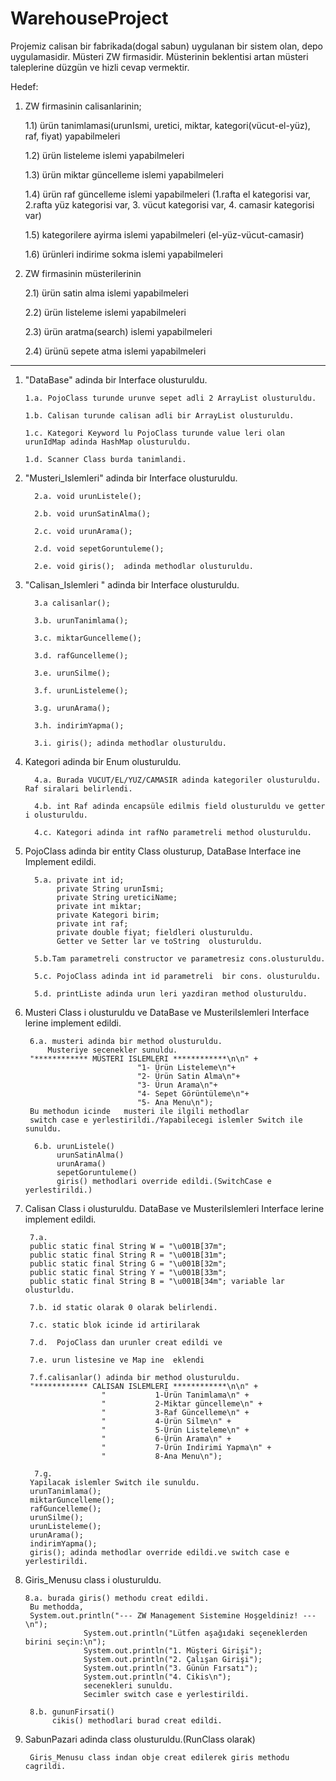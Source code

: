 # WarehouseProject


Projemiz calisan bir fabrikada(dogal sabun) uygulanan bir sistem olan, depo uygulamasidir. Müsteri ZW firmasidir. Müsterinin beklentisi artan müsteri taleplerine düzgün ve hizli cevap vermektir.

Hedef:

1) ZW firmasinin calisanlarinin;

    1.1) ürün tanimlamasi(urunIsmi, uretici, miktar, kategori(vücut-el-yüz), raf, fiyat) yapabilmeleri
    
    1.2) ürün listeleme islemi yapabilmeleri
    
    1.3) ürün miktar güncelleme islemi yapabilmeleri
    
    1.4) ürün raf güncelleme islemi yapabilmeleri (1.rafta el kategorisi var, 2.rafta yüz kategorisi var, 3. vücut kategorisi var, 4. camasir kategorisi var)
    
    1.5) kategorilere ayirma islemi yapabilmeleri (el-yüz-vücut-camasir)
    
    1.6) ürünleri indirime sokma islemi yapabilmeleri
  

2) ZW firmasinin müsterilerinin 

    2.1) ürün satin alma islemi yapabilmeleri
    
    2.2) ürün listeleme islemi yapabilmeleri
    
    2.3) ürün aratma(search) islemi yapabilmeleri
    
    2.4) ürünü sepete atma islemi yapabilmeleri
    

*****************************************************************************************************************************************************


1. "DataBase"  adinda bir Interface olusturuldu.

       1.a. PojoClass turunde urunve sepet adli 2 ArrayList olusturuldu.
      
       1.b. Calisan turunde calisan adli bir ArrayList olusturuldu.
      
       1.c. Kategori Keyword lu PojoClass turunde value leri olan urunIdMap adinda HashMap olusturuldu.
           
       1.d. Scanner Class burda tanimlandi.
      
2. "Musteri_Islemleri" adinda bir Interface olusturuldu.

         2.a. void urunListele();
         
         2.b. void urunSatinAlma();
         
         2.c. void urunArama();
         
         2.d. void sepetGoruntuleme();
         
         2.e. void giris();  adinda methodlar olusturuldu.
         
3. "Calisan_Islemleri " adinda bir Interface olusturuldu.

         3.a calisanlar();
         
         3.b. urunTanimlama();
         
         3.c. miktarGuncelleme();
         
         3.d. rafGuncelleme();
         
         3.e. urunSilme();
         
         3.f. urunListeleme();
         
         3.g. urunArama();
         
         3.h. indirimYapma();
         
         3.i. giris(); adinda methodlar olusturuldu.
         
4. Kategori adinda bir Enum olusturuldu.

         4.a. Burada VUCUT/EL/YUZ/CAMASIR adinda kategoriler olusturuldu. Raf siralari belirlendi.
             
         4.b. int Raf adinda encapsüle edilmis field olusturuldu ve getter i olusturuldu.
         
         4.c. Kategori adinda int rafNo parametreli method olusturuldu.
        
5. PojoClass adinda bir entity Class olusturup, DataBase Interface ine Implement edildi.

         5.a. private int id;
              private String urunIsmi;
              private String ureticiName;
              private int miktar;
              private Kategori birim;
              private int raf;
              private double fiyat; fieldleri olusturuldu.
              Getter ve Setter lar ve toString  olusturuldu.
             
         5.b.Tam parametreli constructor ve parametresiz cons.olusturuldu.
        
         5.c. PojoClass adinda int id parametreli  bir cons. olusturuldu.
        
         5.d. printListe adinda urun leri yazdiran method olusturuldu.
        
6. Musteri Class i olusturuldu ve DataBase ve MusteriIslemleri Interface lerine implement edildi.

        6.a. musteri adinda bir method olusturuldu.
            Musteriye secenekler sunuldu.
        "************ MÜSTERI ISLEMLERI ************\n\n" +
                                "1- Ürün Listeleme\n"+
                                "2- Ürün Satin Alma\n"+
                                "3- Ürun Arama\n"+
                                "4- Sepet Görüntüleme\n"+
                                "5- Ana Menu\n");
        Bu methodun icinde   musteri ile ilgili methodlar
        switch case e yerlestirildi./Yapabilecegi islemler Switch ile sunuldu.
        
         6.b. urunListele()
              urunSatinAlma()
              urunArama()
              sepetGoruntuleme()
              giris() methodlari override edildi.(SwitchCase e yerlestirildi.)
             
7. Calisan Class i olusturuldu. DataBase ve MusteriIslemleri Interface lerine implement edildi.

        7.a.
        public static final String W = "\u001B[37m";
        public static final String R = "\u001B[31m";
        public static final String G = "\u001B[32m";
        public static final String Y = "\u001B[33m";
        public static final String B = "\u001B[34m"; variable lar olusturldu.
        
        7.b. id static olarak 0 olarak belirlendi.
        
        7.c. static blok icinde id artirilarak
        
        7.d.  PojoClass dan urunler creat edildi ve
        
        7.e. urun listesine ve Map ine  eklendi
        
        7.f.calisanlar() adinda bir method olusturuldu.
        "************ CALISAN ISLEMLERI ************\n\n" +
                        "           1-Ürün Tanimlama\n" +
                        "           2-Miktar güncelleme\n" +
                        "           3-Raf Güncelleme\n" +
                        "           4-Ürün Silme\n" +
                        "           5-Ürün Listeleme\n" +
                        "           6-Ürün Arama\n" +
                        "           7-Ürün Indirimi Yapma\n" +
                        "           8-Ana Menu\n");
             
         7.g.
        Yapilacak islemler Switch ile sunuldu.
        urunTanimlama();
        miktarGuncelleme();
        rafGuncelleme();
        urunSilme();
        urunListeleme();
        urunArama();
        indirimYapma();
        giris(); adinda methodlar override edildi.ve switch case e yerlestirildi.
        
8. Giris_Menusu class i olusturuldu.

       8.a. burada giris() methodu creat edildi.
        Bu methodda,
        System.out.println("--- ZW Management Sistemine Hoşgeldiniz! ---\n");
                    System.out.println("Lütfen aşağıdaki seçeneklerden birini seçin:\n");
                    System.out.println("1. Müşteri Girişi");
                    System.out.println("2. Çalışan Girişi");
                    System.out.println("3. Günün Fırsatı");
                    System.out.println("4. Cikis\n");
                    secenekleri sunuldu.
                    Secimler switch case e yerlestirildi.
                    
        8.b. gununFirsati()
             cikis() methodlari burad creat edildi.
             
9. SabunPazari adinda class olusturuldu.(RunClass olarak)

        Giris_Menusu class indan obje creat edilerek giris methodu cagrildi.
